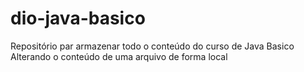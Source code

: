 # dio-java-basico
Repositório par armazenar todo o conteúdo do curso de Java Basico
Alterando o conteúdo de uma arquivo de forma local
